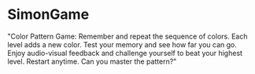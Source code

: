 # SimonGame
"Color Pattern Game: Remember and repeat the sequence of colors. Each level adds a new color. Test your memory and see how far you can go. Enjoy audio-visual feedback and challenge yourself to beat your highest level. Restart anytime. Can you master the pattern?"
